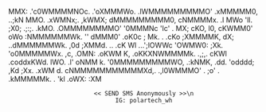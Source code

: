 MMX:       .'c0WMMMMNOc.    .'oXMMMWo.   .lWMMMMMMMMMO'    .xMMMMM0,       ..;kN
MMO.          .xWMNx;.         ,kWMX;     dMMMMMMMMM0,      cNMMMMx.          .l
MWo    'll.    ;X0;    .;:;.    .kMO.    .OMMMMMMMMO'       '0MMMNc    'lc'    .
MX;    cKO,    l0,    cKWMM0'    oWo     :NMMMMMMWk.   ''    dMMM0'   .oK0c    ;
Mk.     .    .cKo    ;XMMMMK,    dX;   ..dMMMMMMWk.   ,0d    ;XMMd.    ..    .cK
Wl     ...';lOWWc    'OWMW0:    ;Xk.   'o0MMMMMWx.    ,c,    .OMN:         .oKWM
K,   .oKKXNWMMMMk.    .,;,.    cKWl    .coddxKWd.             lWO.   .l'    oNMM
k.   '0MMMMMMMMMWO,         .:kNMK,         .dd.   'odddd;    ,Kd    ;Xx.   .xWM
d.   cNMMMMMMMMMMMXd,.   .,l0WMMMO'       . ;o' . .kMMMMMk. . 'kl   .oWX:    :XM

			                << SEND SMS Anonymously >>\n 
			                      IG: polartech_wh
                            

